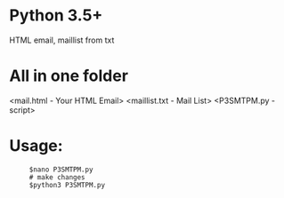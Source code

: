 # Python 3.5+
HTML email, maillist from txt

# All in one folder
<mail.html - Your HTML Email>
<maillist.txt - Mail List>
<P3SMTPM.py - script>

# Usage:
         $nano P3SMTPM.py
       	 # make changes
       	 $python3 P3SMTPM.py

